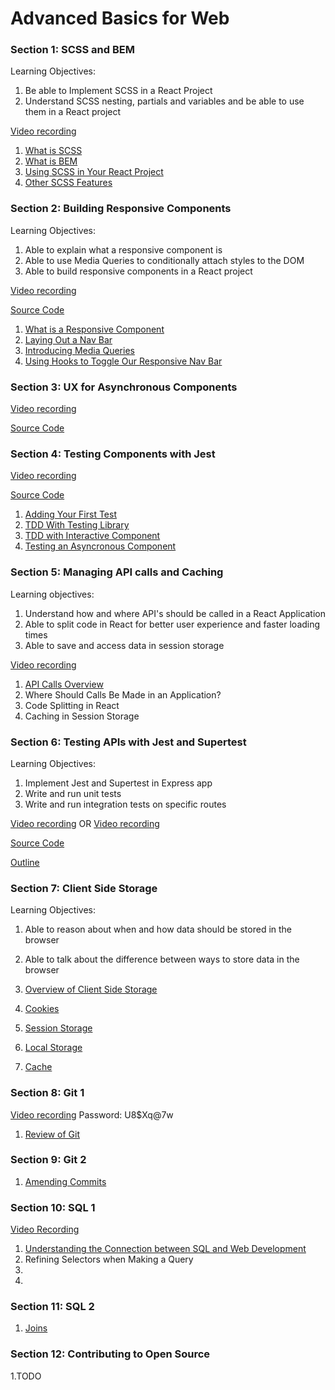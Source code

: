 # Advanced Basics for Web

### Section 1: SCSS and BEM

Learning Objectives: 

1. Be able to Implement SCSS in a React Project 
2. Understand SCSS nesting, partials and variables and be able to use them in a React project

[Video recording](https://us06web.zoom.us/rec/share/rNUjdMBTVDzfy4nXCCPinBSRLUET4DI_6do1vSCszQ1a5GxLo1hTf73pocGNuRNB.qR5h4dfwGSXmvK1X)

1. [What is SCSS](https://github.com/werner33/AdvancedBasicsForWeb/blob/main/SCSS.md)
2. [What is BEM](https://github.com/werner33/AdvancedBasicsForWeb/blob/main/UsingBEM.md)
3. [Using SCSS in Your React Project](https://github.com/werner33/AdvancedBasicsForWeb/blob/main/SCSSInYourProject.md)
4. [Other SCSS Features](https://github.com/werner33/AdvancedBasicsForWeb/blob/main/SCSSFeatures.md)


### Section 2: Building Responsive Components

Learning Objectives:

1. Able to explain what a responsive component is
2. Able to use Media Queries to conditionally attach styles to the DOM
3. Able to build responsive components in a React project

[Video recording](https://us06web.zoom.us/rec/share/XOdkPa1YWKnTllJ0GNMlYh4Mz9C90v0WMcjbkXuzl8x1YgSmsOFIBzUB7IE8ngLQ.s743OcrH7F9vsPdH)

[Source Code](https://github.com/werner33/react-responsive-navbar)

1. [What is a Responsive Component](https://github.com/werner33/AdvancedBasicsForWeb/blob/main/BuildingResponsiveComponents.md)
2. [Laying Out a Nav Bar](https://github.com/werner33/AdvancedBasicsForWeb/blob/main/LayOutNavBar.md)
3. [Introducing Media Queries]()
4. [Using Hooks to Toggle Our Responsive Nav Bar]()

### Section 3: UX for Asynchronous Components

[Video recording](https://us06web.zoom.us/rec/share/YKboI4HnNvvUJJ71qfw3AE8E_1oXbyd5XzvTcuAHGyIdubfxftUQRDNN6c7Rn-GU.MpXjApcQuwhGbPg1)

[Source Code](https://github.com/werner33/button-loader)

### Section 4: Testing Components with Jest

[Video recording](https://us06web.zoom.us/rec/share/OO03gD39Z1UdGvPmry08BlYbsGTduUjTvYx4kOY42JZdYsb3WKDdyyecpNPLijFa.mecKR7_UJo3K_qnK)

[Source Code](https://github.com/werner33/testing_components_with_jest)

1. [Adding Your First Test](https://github.com/werner33/AdvancedBasicsForWeb/blob/main/TestingFEComponents.md)
2. [TDD With Testing Library](https://github.com/werner33/AdvancedBasicsForWeb/blob/main/TDDWithTestingLibrary.md)
3. [TDD with Interactive Component](https://github.com/werner33/AdvancedBasicsForWeb/blob/main/TDDWithInteractiveComponent.md)
4. [Testing an Asyncronous Component](https://github.com/werner33/AdvancedBasicsForWeb/blob/main/TestingAnAsyncrounousComponent.md)

### Section 5: Managing API calls and Caching

Learning objectives: 

1. Understand how and where API's should be called in a React Application
2. Able to split code in React for better user experience and faster loading times
3. Able to save and access data in session storage

[Video recording](https://us06web.zoom.us/rec/share/i139O6kgdlQVmKy_U-HZmjES4Os2fXc7y1qqm1NrJcT7gf0kYlWvN-b0OfMnZ_On.510fvVrueHcg7S3J)

1. [API Calls Overview](https://github.com/werner33/AdvancedBasicsForWeb/blob/main/API_Management.md)
2. Where Should Calls Be Made in an Application? 
3. Code Splitting in React
4. Caching in Session Storage

### Section 6: Testing APIs with Jest and Supertest

Learning Objectives: 

1. Implement Jest and Supertest in Express app 
2. Write and run unit tests
3. Write and run integration tests on specific routes

[Video recording](https://us06web.zoom.us/rec/share/ZpEzyy8cN0iFowpvbtWWoPZQehwFdI-ySxgWoV81xQUlAnyBtBMWuGoJ7MtXWk8V.BPNdCc-Q7sj7lLcp)
OR 
[Video recording](https://us06web.zoom.us/rec/play/TOcmrzeqI1ZjOUTRbEs7HiZ08-nij_KjqWrpji4UKXWlrfkHOZn-dMyaDP87G298gKmc_TX5yTTuuwCQ.LAL-8gwgVlrobDVN?startTime=1643643373000)

[Source Code](https://github.com/werner33/unit-testing-be)

[Outline](https://github.com/werner33/AdvancedBasicsForWeb/blob/main/SuperTest.md)

### Section 7: Client Side Storage

Learning Objectives: 

1. Able to reason about when and how data should be stored in the browser
2. Able to talk about the difference between ways to store data in the browser

1. [Overview of Client Side Storage](https://github.com/werner33/AdvancedBasicsForWeb/new/main)
2. [Cookies]()
3. [Session Storage]()
4. [Local Storage]()
5. [Cache]()

### Section 8: Git 1

[Video recording](https://us06web.zoom.us/rec/share/KF6XLE355wgu1y87FPuf_0tXEG5OM-1SjXoPyHEIVR4bpqRg9mdJRg7r07GO1qZs.H7DUEOoxTNxh82Tm) Password: U8$Xq@7w

1. [Review of Git](https://github.com/werner33/AdvancedBasicsForWeb/blob/main/Git.md)

 
### Section 9: Git 2

1. [Amending Commits](https://github.com/werner33/AdvancedBasicsForWeb/blob/main/Git2.md)

### Section 10: SQL 1

[Video Recording]()

1. [Understanding the Connection between SQL and Web Development](https://github.com/werner33/AdvancedBasicsForWeb/blob/main/SQL1.md)
2. Refining Selectors when Making a Query
3.
4.

### Section 11: SQL 2

1. [Joins](https://github.com/werner33/AdvancedBasicsForWeb/blob/main/SQL2.md)

### Section 12: Contributing to Open Source

1.TODO

